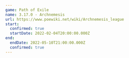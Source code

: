 ```yaml
---
game: Path of Exile
name: 3.17.0 - Archnemesis
url: https://www.poewiki.net/wiki/Archnemesis_league
start:
  confirmed: true
  startDate: 2022-02-04T20:00:00.000Z
end:
  endDate: 2022-05-10T21:00:00.000Z
  confirmed: true
---
```

